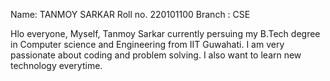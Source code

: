 Name: TANMOY SARKAR
Roll no. 220101100
Branch : CSE

Hlo everyone, Myself, Tanmoy Sarkar currently persuing my B.Tech degree in Computer science and Engineering from IIT Guwahati. I am very passionate about coding and problem solving. I also want to learn new technology everytime.

